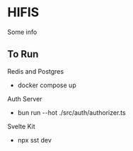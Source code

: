 # HIFIS
Some info

## To Run
Redis and Postgres
- docker compose up

Auth Server
- bun run --hot ./src/auth/authorizer.ts

Svelte Kit
- npx sst dev
